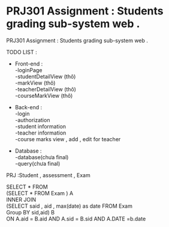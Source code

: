 # PRJ301 Assignment : Students grading sub-system web .

PRJ301 Assignment : Students grading sub-system web .

TODO LIST :
+ Front-end :  
-loginPage  
-studentDetailView (thô)  
-markView (thô)  
-teacherDetailView (thô)  
-courseMarkView (thô)  
+ Back-end :    
-login  
-authorization  
-student information   
-teacher information  
-course marks view , add , edit for teacher  
  
+ Database :    
-database(chưa final)  
-query(chưa final)  
 
 PRJ :Student , assessment , Exam 
 
 SELECT * FROM   
 (SELECT * FROM Exam ) A    
 INNER JOIN    
 (SELECT said , aid , max(date) as date FROM Exam    
 Group BY sid,aid) B  
 ON A.aid = B.aid AND A.sid = B.sid AND A.DATE =b.date  
